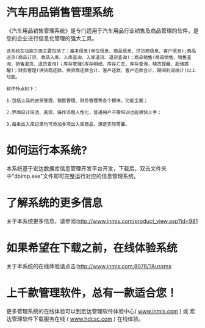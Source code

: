 # 汽车用品销售管理系统

   《汽车用品销售管理系统》是专门适用于汽车用品行业销售及商品管理的软件，是您的企业进行信息化管理的强大工具。
   
    该系统在功能方面主要包括了：基本信息(单位信息、商品信息、供货商信息、客户信息);商品进货(商品订货、商品入库、入库查询、入库退货、退货查询)；商品销售(商品销售、销售查询、销售退货、退货查询)；库存管理(库存明细、库存汇总、库存查询、缺货提醒、超储提醒)；财务管理(供货商还款、供货商还款合计、客户还款、客户还款合计、期间利润统计)以上功能。
    
    软件特点如下：
    
    1.包括上品的进货管理、销售管理、财务管理等各个模块，功能全面；
    
    2.界面设计简洁、美观、操作流程人性化，普通用户不需培训也能很快上手； 
    
    3.每条出入库记录均可添加多项出入库商品，满足实际需要。
    
# 如何运行本系统?

本系统基于宏达数据库信息管理开发平台开发，下载后，双击文件夹中"dbimp.exe"文件即可完整运行对应的信息管理系统。

# 了解系统的更多信息

关于本系统更多信息，请参阅:http://www.inmis.com/product_view.asp?id=981

# 如果希望在下载之前，在线体验系统

关于本系统的在线体验请点击:http://www.inmis.com:8076/?Aussms

# 上千款管理软件，总有一款适合您！

更多管理系统的在线体验可以到宏达管理软件体验中心( www.inmis.com ) 或 宏达管理软件下载服务在线 ( www.hdcsc.com ) 在线体验。

